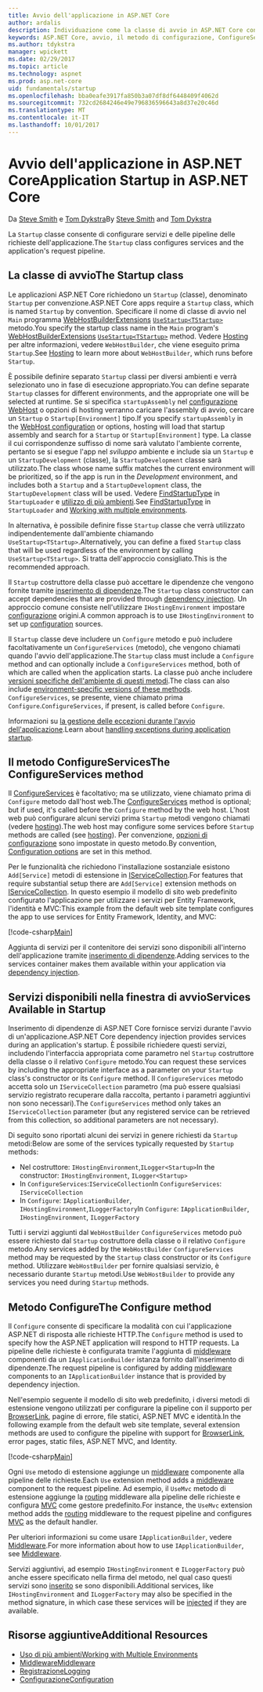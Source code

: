 ```yaml
---
title: Avvio dell'applicazione in ASP.NET Core
author: ardalis
description: Individuazione come la classe di avvio in ASP.NET Core consente di configurare servizi e delle pipeline delle richieste dell'applicazione.
keywords: ASP.NET Core, avvio, il metodo di configurazione, ConfigureServices (metodo)
ms.author: tdykstra
manager: wpickett
ms.date: 02/29/2017
ms.topic: article
ms.technology: aspnet
ms.prod: asp.net-core
uid: fundamentals/startup
ms.openlocfilehash: bba0eafe3917fa850b3a07df8df6448409f4062d
ms.sourcegitcommit: 732cd2684246e49e796836596643a8d37e20c46d
ms.translationtype: MT
ms.contentlocale: it-IT
ms.lasthandoff: 10/01/2017
---
```

# <a name="application-startup-in-aspnet-core"></a><span data-ttu-id="f0593-104">Avvio dell'applicazione in ASP.NET Core</span><span class="sxs-lookup"><span data-stu-id="f0593-104">Application Startup in ASP.NET Core</span></span>

<span data-ttu-id="f0593-105">Da [Steve Smith](https://ardalis.com/) e [Tom Dykstra](https://github.com/tdykstra/)</span><span class="sxs-lookup"><span data-stu-id="f0593-105">By [Steve Smith](https://ardalis.com/) and [Tom Dykstra](https://github.com/tdykstra/)</span></span>

<span data-ttu-id="f0593-106">La `Startup` classe consente di configurare servizi e delle pipeline delle richieste dell'applicazione.</span><span class="sxs-lookup"><span data-stu-id="f0593-106">The `Startup` class configures services and the application's request pipeline.</span></span>

## <a name="the-startup-class"></a><span data-ttu-id="f0593-107">La classe di avvio</span><span class="sxs-lookup"><span data-stu-id="f0593-107">The Startup class</span></span>

<span data-ttu-id="f0593-108">Le applicazioni ASP.NET Core richiedono un `Startup` (classe), denominato `Startup` per convenzione.</span><span class="sxs-lookup"><span data-stu-id="f0593-108">ASP.NET Core apps require a `Startup` class, which is named `Startup` by convention.</span></span> <span data-ttu-id="f0593-109">Specificare il nome di classe di avvio nel `Main` programma [WebHostBuilderExtensions](https://docs.microsoft.com/aspnet/core/api/microsoft.aspnetcore.hosting.webhostbuilderextensions) [ `UseStartup<TStartup>` ](https://docs.microsoft.com/aspnet/core/api/microsoft.aspnetcore.hosting.webhostbuilderextensions#Microsoft_AspNetCore_Hosting_WebHostBuilderExtensions_UseStartup__1_Microsoft_AspNetCore_Hosting_IWebHostBuilder_) metodo.</span><span class="sxs-lookup"><span data-stu-id="f0593-109">You specify the startup class name in the `Main` program's [WebHostBuilderExtensions](https://docs.microsoft.com/aspnet/core/api/microsoft.aspnetcore.hosting.webhostbuilderextensions) [`UseStartup<TStartup>`](https://docs.microsoft.com/aspnet/core/api/microsoft.aspnetcore.hosting.webhostbuilderextensions#Microsoft_AspNetCore_Hosting_WebHostBuilderExtensions_UseStartup__1_Microsoft_AspNetCore_Hosting_IWebHostBuilder_) method.</span></span> <span data-ttu-id="f0593-110">Vedere [Hosting](xref:fundamentals/hosting) per altre informazioni, vedere `WebHostBuilder`, che viene eseguito prima `Startup`.</span><span class="sxs-lookup"><span data-stu-id="f0593-110">See [Hosting](xref:fundamentals/hosting) to learn more about `WebHostBuilder`, which runs before `Startup`.</span></span>

<span data-ttu-id="f0593-111">È possibile definire separato `Startup` classi per diversi ambienti e verrà selezionato uno in fase di esecuzione appropriato.</span><span class="sxs-lookup"><span data-stu-id="f0593-111">You can define separate `Startup` classes for different environments, and the appropriate one will be selected at runtime.</span></span> <span data-ttu-id="f0593-112">Se si specifica `startupAssembly` nel [configurazione WebHost](https://docs.microsoft.com/aspnet/core/fundamentals/hosting?tabs=aspnetcore2x#configuring-a-host) o opzioni di hosting verranno caricare l'assembly di avvio, cercare un `Startup` o `Startup[Environment]` tipo.</span><span class="sxs-lookup"><span data-stu-id="f0593-112">If you specify `startupAssembly` in the [WebHost configuration](https://docs.microsoft.com/aspnet/core/fundamentals/hosting?tabs=aspnetcore2x#configuring-a-host) or options, hosting will load that startup assembly and search for a `Startup` or `Startup[Environment]` type.</span></span> <span data-ttu-id="f0593-113">La classe il cui corrispondenze suffisso di nome sarà valutato l'ambiente corrente, pertanto se si esegue l'app nel *sviluppo* ambiente e include sia un `Startup` e un `StartupDevelopment` (classe), la `StartupDevelopment` classe sarà utilizzato.</span><span class="sxs-lookup"><span data-stu-id="f0593-113">The class whose name suffix matches the current environment will be prioritized, so if the app is run in the *Development* environment, and includes both a `Startup` and a `StartupDevelopment` class, the `StartupDevelopment` class will be used.</span></span> <span data-ttu-id="f0593-114">Vedere [FindStartupType](https://github.com/aspnet/Hosting/blob/rel/1.1.0/src/Microsoft.AspNetCore.Hosting/Internal/StartupLoader.cs) in `StartupLoader` e [utilizzo di più ambienti](environments.md#startup-conventions).</span><span class="sxs-lookup"><span data-stu-id="f0593-114">See [FindStartupType](https://github.com/aspnet/Hosting/blob/rel/1.1.0/src/Microsoft.AspNetCore.Hosting/Internal/StartupLoader.cs) in `StartupLoader` and [Working with multiple environments](environments.md#startup-conventions).</span></span>

<span data-ttu-id="f0593-115">In alternativa, è possibile definire fisse `Startup` classe che verrà utilizzato indipendentemente dall'ambiente chiamando `UseStartup<TStartup>`.</span><span class="sxs-lookup"><span data-stu-id="f0593-115">Alternatively, you can define a fixed `Startup` class that will be used regardless of the environment by calling `UseStartup<TStartup>`.</span></span> <span data-ttu-id="f0593-116">Si tratta dell'approccio consigliato.</span><span class="sxs-lookup"><span data-stu-id="f0593-116">This is the recommended approach.</span></span>

<span data-ttu-id="f0593-117">Il `Startup` costruttore della classe può accettare le dipendenze che vengono fornite tramite [inserimento di dipendenze](xref:fundamentals/dependency-injection).</span><span class="sxs-lookup"><span data-stu-id="f0593-117">The `Startup` class constructor can accept dependencies that are provided through [dependency injection](xref:fundamentals/dependency-injection).</span></span> <span data-ttu-id="f0593-118">Un approccio comune consiste nell'utilizzare `IHostingEnvironment` impostare [configurazione](xref:fundamentals/configuration) origini.</span><span class="sxs-lookup"><span data-stu-id="f0593-118">A common approach is to use `IHostingEnvironment` to set up [configuration](xref:fundamentals/configuration) sources.</span></span>

<span data-ttu-id="f0593-119">Il `Startup` classe deve includere un `Configure` metodo e può includere facoltativamente un `ConfigureServices` (metodo), che vengono chiamati quando l'avvio dell'applicazione.</span><span class="sxs-lookup"><span data-stu-id="f0593-119">The `Startup` class must include a `Configure` method and can optionally include a `ConfigureServices` method, both of which are called when the application starts.</span></span> <span data-ttu-id="f0593-120">La classe può anche includere [versioni specifiche dell'ambiente di questi metodi](xref:fundamentals/environments#startup-conventions).</span><span class="sxs-lookup"><span data-stu-id="f0593-120">The class can also include [environment-specific versions of these methods](xref:fundamentals/environments#startup-conventions).</span></span> <span data-ttu-id="f0593-121">`ConfigureServices`, se presente, viene chiamato prima `Configure`.</span><span class="sxs-lookup"><span data-stu-id="f0593-121">`ConfigureServices`, if present, is called before `Configure`.</span></span>

<span data-ttu-id="f0593-122">Informazioni su [la gestione delle eccezioni durante l'avvio dell'applicazione](xref:fundamentals/error-handling#startup-exception-handling).</span><span class="sxs-lookup"><span data-stu-id="f0593-122">Learn about [handling exceptions during application startup](xref:fundamentals/error-handling#startup-exception-handling).</span></span>

## <a name="the-configureservices-method"></a><span data-ttu-id="f0593-123">Il metodo ConfigureServices</span><span class="sxs-lookup"><span data-stu-id="f0593-123">The ConfigureServices method</span></span>

<span data-ttu-id="f0593-124">Il [ConfigureServices](https://docs.microsoft.com/aspnet/core/api/microsoft.aspnetcore.hosting.startupbase#Microsoft_AspNetCore_Hosting_StartupBase_ConfigureServices_Microsoft_Extensions_DependencyInjection_IServiceCollection_) è facoltativo; ma se utilizzato, viene chiamato prima di `Configure` metodo dall'host web.</span><span class="sxs-lookup"><span data-stu-id="f0593-124">The [ConfigureServices](https://docs.microsoft.com/aspnet/core/api/microsoft.aspnetcore.hosting.startupbase#Microsoft_AspNetCore_Hosting_StartupBase_ConfigureServices_Microsoft_Extensions_DependencyInjection_IServiceCollection_) method is optional; but if used, it's called before the `Configure` method by the web host.</span></span> <span data-ttu-id="f0593-125">L'host web può configurare alcuni servizi prima ``Startup`` metodi vengono chiamati (vedere [hosting](xref:fundamentals/hosting)).</span><span class="sxs-lookup"><span data-stu-id="f0593-125">The web host may configure some services before ``Startup`` methods are called (see [hosting](xref:fundamentals/hosting)).</span></span> <span data-ttu-id="f0593-126">Per convenzione, [opzioni di configurazione](xref:fundamentals/configuration) sono impostate in questo metodo.</span><span class="sxs-lookup"><span data-stu-id="f0593-126">By convention, [Configuration options](xref:fundamentals/configuration) are set in this method.</span></span>

<span data-ttu-id="f0593-127">Per le funzionalità che richiedono l'installazione sostanziale esistono `Add[Service]` metodi di estensione in [IServiceCollection](https://docs.microsoft.com/aspnet/core/api/microsoft.extensions.dependencyinjection.iservicecollection).</span><span class="sxs-lookup"><span data-stu-id="f0593-127">For features that require substantial setup there are `Add[Service]` extension methods on [IServiceCollection](https://docs.microsoft.com/aspnet/core/api/microsoft.extensions.dependencyinjection.iservicecollection).</span></span> <span data-ttu-id="f0593-128">In questo esempio il modello di sito web predefinito configurato l'applicazione per utilizzare i servizi per Entity Framework, l'identità e MVC:</span><span class="sxs-lookup"><span data-stu-id="f0593-128">This example from the default web site template configures the app to use services for Entity Framework, Identity, and MVC:</span></span>

[!code-csharp[Main](../common/samples/WebApplication1/Startup.cs?highlight=4,7,11&start=40&end=55)]

<span data-ttu-id="f0593-129">Aggiunta di servizi per il contenitore dei servizi sono disponibili all'interno dell'applicazione tramite [inserimento di dipendenze](xref:fundamentals/dependency-injection).</span><span class="sxs-lookup"><span data-stu-id="f0593-129">Adding services to the services container makes them available within your application via [dependency injection](xref:fundamentals/dependency-injection).</span></span>

## <a name="services-available-in-startup"></a><span data-ttu-id="f0593-130">Servizi disponibili nella finestra di avvio</span><span class="sxs-lookup"><span data-stu-id="f0593-130">Services Available in Startup</span></span>

<span data-ttu-id="f0593-131">Inserimento di dipendenze di ASP.NET Core fornisce servizi durante l'avvio di un'applicazione.</span><span class="sxs-lookup"><span data-stu-id="f0593-131">ASP.NET Core dependency injection provides services during an application's startup.</span></span> <span data-ttu-id="f0593-132">È possibile richiedere questi servizi, includendo l'interfaccia appropriata come parametro nel `Startup` costruttore della classe o il relativo `Configure` metodo.</span><span class="sxs-lookup"><span data-stu-id="f0593-132">You can request these services by including the appropriate interface as a parameter on your `Startup` class's constructor or its `Configure` method.</span></span> <span data-ttu-id="f0593-133">Il `ConfigureServices` metodo accetta solo un `IServiceCollection` parametro (ma può essere qualsiasi servizio registrato recuperare dalla raccolta, pertanto i parametri aggiuntivi non sono necessari).</span><span class="sxs-lookup"><span data-stu-id="f0593-133">The `ConfigureServices` method only takes an `IServiceCollection` parameter (but any registered service can be retrieved from this collection, so additional parameters are not necessary).</span></span>

<span data-ttu-id="f0593-134">Di seguito sono riportati alcuni dei servizi in genere richiesti da `Startup` metodi:</span><span class="sxs-lookup"><span data-stu-id="f0593-134">Below are some of the services typically requested by `Startup` methods:</span></span>

* <span data-ttu-id="f0593-135">Nel costruttore: `IHostingEnvironment`,`ILogger<Startup>`</span><span class="sxs-lookup"><span data-stu-id="f0593-135">In the constructor:  `IHostingEnvironment`, `ILogger<Startup>`</span></span>
* <span data-ttu-id="f0593-136">In `ConfigureServices`:`IServiceCollection`</span><span class="sxs-lookup"><span data-stu-id="f0593-136">In `ConfigureServices`:  `IServiceCollection`</span></span>
* <span data-ttu-id="f0593-137">In `Configure`: `IApplicationBuilder`, `IHostingEnvironment`,`ILoggerFactory`</span><span class="sxs-lookup"><span data-stu-id="f0593-137">In `Configure`:  `IApplicationBuilder`, `IHostingEnvironment`, `ILoggerFactory`</span></span>

<span data-ttu-id="f0593-138">Tutti i servizi aggiunti dal ``WebHostBuilder`` ``ConfigureServices`` metodo può essere richiesto dal ``Startup`` costruttore della classe o il relativo ``Configure`` metodo.</span><span class="sxs-lookup"><span data-stu-id="f0593-138">Any services added by the ``WebHostBuilder`` ``ConfigureServices`` method may be requested by the ``Startup`` class constructor or its ``Configure`` method.</span></span> <span data-ttu-id="f0593-139">Utilizzare `WebHostBuilder` per fornire qualsiasi servizio, è necessario durante `Startup` metodi.</span><span class="sxs-lookup"><span data-stu-id="f0593-139">Use `WebHostBuilder` to provide any services you need during `Startup` methods.</span></span>

## <a name="the-configure-method"></a><span data-ttu-id="f0593-140">Metodo Configure</span><span class="sxs-lookup"><span data-stu-id="f0593-140">The Configure method</span></span>

<span data-ttu-id="f0593-141">Il `Configure` consente di specificare la modalità con cui l'applicazione ASP.NET di risposta alle richieste HTTP.</span><span class="sxs-lookup"><span data-stu-id="f0593-141">The `Configure` method is used to specify how the ASP.NET application will respond to HTTP requests.</span></span> <span data-ttu-id="f0593-142">La pipeline delle richieste è configurata tramite l'aggiunta di [middleware](middleware.md) componenti da un `IApplicationBuilder` istanza fornito dall'inserimento di dipendenze.</span><span class="sxs-lookup"><span data-stu-id="f0593-142">The request pipeline is configured by adding [middleware](middleware.md) components to an `IApplicationBuilder` instance that is provided by dependency injection.</span></span>

<span data-ttu-id="f0593-143">Nell'esempio seguente il modello di sito web predefinito, i diversi metodi di estensione vengono utilizzati per configurare la pipeline con il supporto per [BrowserLink](http://vswebessentials.com/features/browserlink), pagine di errore, file statici, ASP.NET MVC e identità.</span><span class="sxs-lookup"><span data-stu-id="f0593-143">In the following example from the default web site template, several extension methods are used to configure the pipeline with support for [BrowserLink](http://vswebessentials.com/features/browserlink), error pages, static files, ASP.NET MVC, and Identity.</span></span>

[!code-csharp[Main](../common/samples/WebApplication1/Startup.cs?highlight=8,9,10,14,17,19,21&start=58&end=84)]

<span data-ttu-id="f0593-144">Ogni `Use` metodo di estensione aggiunge un [middleware](xref:fundamentals/middleware) componente alla pipeline delle richieste.</span><span class="sxs-lookup"><span data-stu-id="f0593-144">Each `Use` extension method adds a [middleware](xref:fundamentals/middleware) component to the request pipeline.</span></span> <span data-ttu-id="f0593-145">Ad esempio, il `UseMvc` metodo di estensione aggiunge la [routing](routing.md) middleware alla pipeline delle richieste e configura [MVC](xref:mvc/overview) come gestore predefinito.</span><span class="sxs-lookup"><span data-stu-id="f0593-145">For instance, the `UseMvc` extension method adds the [routing](routing.md) middleware to the request pipeline and configures [MVC](xref:mvc/overview) as the default handler.</span></span>

<span data-ttu-id="f0593-146">Per ulteriori informazioni su come usare `IApplicationBuilder`, vedere [Middleware](xref:fundamentals/middleware).</span><span class="sxs-lookup"><span data-stu-id="f0593-146">For more information about how to use `IApplicationBuilder`, see [Middleware](xref:fundamentals/middleware).</span></span>

<span data-ttu-id="f0593-147">Servizi aggiuntivi, ad esempio `IHostingEnvironment` e `ILoggerFactory` può anche essere specificato nella firma del metodo, nel qual caso questi servizi sono [inserito](dependency-injection.md) se sono disponibili.</span><span class="sxs-lookup"><span data-stu-id="f0593-147">Additional services, like `IHostingEnvironment` and `ILoggerFactory` may also be specified in the method signature, in which case these services will be [injected](dependency-injection.md) if they are available.</span></span> 

## <a name="additional-resources"></a><span data-ttu-id="f0593-148">Risorse aggiuntive</span><span class="sxs-lookup"><span data-stu-id="f0593-148">Additional Resources</span></span>

* [<span data-ttu-id="f0593-149">Uso di più ambienti</span><span class="sxs-lookup"><span data-stu-id="f0593-149">Working with Multiple Environments</span></span>](xref:fundamentals/environments)
* [<span data-ttu-id="f0593-150">Middleware</span><span class="sxs-lookup"><span data-stu-id="f0593-150">Middleware</span></span>](xref:fundamentals/middleware)
* [<span data-ttu-id="f0593-151">Registrazione</span><span class="sxs-lookup"><span data-stu-id="f0593-151">Logging</span></span>](xref:fundamentals/logging)
* [<span data-ttu-id="f0593-152">Configurazione</span><span class="sxs-lookup"><span data-stu-id="f0593-152">Configuration</span></span>](xref:fundamentals/configuration)
